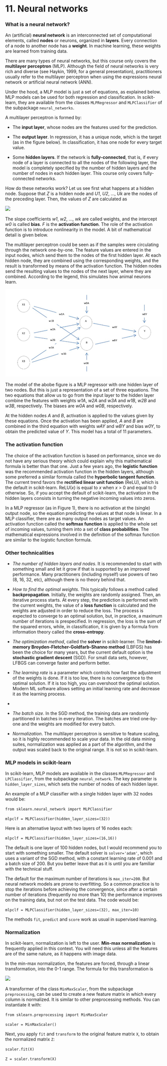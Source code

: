 # 11. Neural networks

### What is a neural network?

An (artificial) **neural network** is an interconnected set of computational elements, called **nodes** or neurons, organized in **layers**. Every connection of a node to another node has a **weight**. In machine learning, these weights are learned from training data.

There are many types of neural networks, but this course only covers the **multilayer perceptron** (MLP). Although the field of neural networks is very rich and diverse (see Haykin, 1999, for a general presentation), practitioners usually refer to the multilayer perceptron when using the expressions neural network or artificial neural network (ANN).

Under the hood, a MLP model is just a set of equations, as explained below. MLP models can be used for both regression and classification. In scikit-learn, they are available from the classes `MLPRegressor` and `MLPClassifier` of the subpackage `neural_networks`.

A multilayer perceptron is formed by:

* The **input layer**, whose nodes are the features used for the prediction.

* The **output layer**. In regression, it has a unique node, which is the target (as in the figure below). In classification, it has one node for every target value.

* Some **hidden layers**. If the network is **fully-connected**, that is, if every node of a layer is connected to all the nodes of the following layer, the model is completely specified by the number of hidden layers and the number of nodes in each hidden layer. This course only covers fully-connected networks.

How do these networks work? Let us see first what happens at a hidden node. Suppose that *Z* is a hidden node and *U1*, *U2*, …, *Uk* are the nodes of the preceding layer. Then, the values of *Z* are calculated as

<img src="https://render.githubusercontent.com/render/math?math=\large Z = F\big(w_0 + w_1 U_1 %2B w_2 U_2 %2B \cdots %2B w_k U_k\big).">

The slope coefficients *w1*, *w2*, …, *wk* are called weights, and the intercept *w0* is called **bias**. *F* is the **activation function**. The role of the activation function is to introduce nonlinearity in the model. A bit of mathematical detail is given below.

The multilayer perceptron could be seen as if the samples were circulating through the network one-by-one. The feature values are entered in the input nodes, which send them to the nodes of the first hidden layer. At each hidden node, they are combined using the corresponding weights, and the result is transformed by means of the activation function. The hidden nodes send the resulting values to the nodes of the next layer, where they are combined. According to the legend, this simulates how animal neurons learn.

![](https://github.com/cinnData/MLearning/blob/main/11.%20Neural%20networks/fig%2011.1.png)

The model of the abobe figure is a MLP regressor with one hidden layer of two nodes. But this is just a representation of a set of three equations. The two equations that allow us to go from the input layer to the hidden layer combine the features with weights *w1A*, *w2A* and *w3A* and *w1B*, *w2B* and *w3B*, respectively. The biases are *w0A* and *w0B*, respectively.

At the hidden nodes *A* and *B*, activation is applied to the values given by these equations. Once the activation has been applied, *A* and *B* are combined in the third equation with weights *wAY* and *wBY* and bias *w0Y*, to obtain the predicted value of *Y*. This model has a total of 11 parameters.

### The activation function

The choice of the activation function is based on performance, since we do not have any serious theory which could explain why this mathematical formula is better than that one. Just a few years ago, the **logistic function** was the recommended activation function in the hidden layers, although some preferred a similar formula called the **hyperbolic tangent function**. The current trend favors the **rectified linear unit function** (ReLU), which is the default in scikit-learn. ReLU(*x*) is equal to *x* when *x* > 0 and equal to 0 otherwise. So, if you accept the default of scikit-learn, the activation in the hidden layers consists in turning the negative incoming values into zeros.

In a MLP regressor (as in Figure 1), there is no activation at the (single) output node, so the equation predicting the values at that node is linear. In a MLP classifier, there are as many output nodes as target values. An activation function called the **softmax function** is applied to the whole set of incoming values, turning them into a set of **class probabilities**. The mathematical expressions involved in the definition of the softmax function are similar to the logistic function formula.

### Other technicalities

* *The number of hidden layers and nodes*. It is recommended to start with something small and let it grow if that is supported by an improved performance. Many practitioners (including myself) use powers of two (8, 16, 32, etc), although there is no theory behind that.

*  *How to find the optimal weights*. This typically follows a method called **backpropagation**. Initially, the weights are randomly assigned. Then, an iterative process starts. At every step, the prediction is performed with the current weights, the value of a **loss function** is calculated and the weights are adjusted in order to reduce the loss. The process is expected to converge to an optimal solution, but, in practice, a maximum number of iterations is prespecified. In regression, the loss is the sum of the squared errors, while, in classification, it is given by a formula from information theory called the **cross-entropy**.

* *The optimization method*, called the **solver** in scikit-learner. The **limited-memory Broyden-Fletcher-Goldfarb-Shanno method** (LBFGS) has been the choice for many years, but the current default option is the **stochastic gradient descent** (SGD). For small data sets, however, LFBGS can converge faster and perform better.

* *The learning rate* is a parameter which controls how fast the adjustment of the weights is done. If it is too low, there is no convergence to the optimal solution. If it is too high, you can overshoot the optimal solution. Modern ML software allows setting an initial learning rate and decrease it as the learning process. 
* 
* *The batch size*. In the SGD method, the training data are randomly partitioned in batches in every iteration. The batches are tried one-by-one and the weights are modified for every batch.

* *Normalization*. The multilayer perceptron is sensitive to feature scaling, so it is highly recommended to scale your data. In the old data mining suites, normalization was applied as a part of the algorithm, and the output was scaled back to the original range. It is not so in scikit-learn.

### MLP models in scikit-learn

In scikit-learn, MLP models  are available in the classes `MLPRegressor` and `LPClassifier`, from the subpackage `neural_network`. The key parameter is `hidden_layer_sizes`, which sets the number of nodes of each hidden layer.

An example of a MLP classifier with a single hidden layer with 32 nodes would be:

`from sklearn.neural_network import MLPClassifier`

`mlpclf = MLPClassifier(hidden_layer_sizes=(32))`

Here is an alternative layout with two layers of 16 nodes each:

`mlpclf = MLPClassifier(hidden_layer_sizes=(16,16))`

The default is one layer of 100 hidden nodes, but I would recommend you to start with something smaller. The default solver is `solver='adam'`, which uses a variant of the SGD method, with a constant learning rate of 0.001 and a batch size of 200. But you better leave that as it is until you are familiar with the technical stuff.

The default for the maximum number of iterations is `max_iter=200`. But neural network models are prone to overfitting. So a common practice is to stop the iterations before achieving the convergence, since after a certain number of iterations (frequently no more than 10) the performance improves on the training data, but not on the test data. The code would be:

`mlpclf = MLPClassifier(hidden_layer_sizes=(32), max_iter=10)`

The methods `fit`, `predict` and `score` work as usual in supervised learning.

### Normalization

In scikit-learn, normalization is left to the user. **Min-max normalization** is frequently applied in this context. You will need this unless all the features are of the same nature, as it happens with image data.

In the min-max normalization, the features are forced, through a linear transformation, into the 0-1 range. The formula for this transformation is

<img src="https://render.githubusercontent.com/render/math?math=\large Z = \displaystyle\frac{X-\min(X)}{\max(X)-\min(X)}\,.">

A transformer of the class `MinMaxScaler`, from the subpackage `preprocessing`, can be used to create a new feature matrix in which every column is normalized. It is similar to other preprocessing methods. You can instantiate it with:

`from sklearn.preprocessing import MinMaxScaler`

`scaler = MinMaxScaler()`

Next, you apply `fit` and `transform` to the original feature matrix `X`, to obtain the normalized matrix `Z`:

`scaler.fit(X)`

`Z = scaler.transform(X)`
